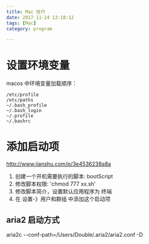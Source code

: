 ```yaml
---
title: Mac 技巧
date: 2017-11-24 13:18:12
tags: [Mac]
category: program

---
```


# 设置环境变量

macos 中环境变量加载顺序：

```
/etc/profile
/etc/paths 
~/.bash_profile 
~/.bash_login 
~/.profile 
~/.bashrc
```




# 添加启动项

http://www.jianshu.com/p/3e4536238a8a


1. 创建一个开机需要执行的脚本: bootScript
2. 修改脚本权限: 'chmod 777 xx.sh'
3. 修改脚本简介，设置默认应用程序为 终端
4. 在 设置-》用户和群组 中添加这个启动项

## aria2 启动方式

aria2c --conf-path=/Users/Double/.aria2/aria2.conf -D
